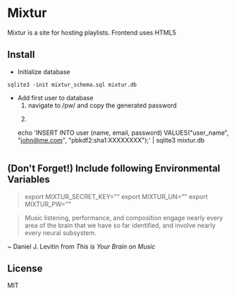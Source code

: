 Mixtur
======

Mixtur is a site for hosting playlists. Frontend uses HTML5 <audio> tag and 
flash to fall back on via the SoundManager2 library. Backend is Python via
Flask library and Sqlite3 for datastore. (sqlite3 is part of the standard library in Python 2.5 onward)

Install
---
* Initialize database
```
sqlite3 -init mixtur_schema.sql mixtur.db
```
* Add first user to database
	1. navigate to /pw/ and copy the generated password
	2. ```
	echo 'INSERT INTO user (name, email, password) VALUES("user_name", "john@me.com", "pbkdf2:sha1:XXXXXXXX");' | sqlite3 mixtur.db
	```

(Don't Forget!) Include following Environmental Variables
---
> export MIXTUR_SECRET_KEY=""
> export MIXTUR_UN=""
> export MIXTUR_PW=""


> Music listening, performance, and composition engage nearly every area 
> of the brain that we have so far identified, and involve nearly every neural subsystem.

~ Daniel J. Levitin from *This is Your Brain on Music*

License
----

MIT
